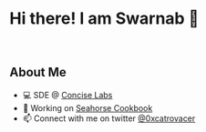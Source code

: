 # Hi there! I am Swarnab 👋
<br />

## About Me

- 💻 SDE @ <a href="https://www.conciselabs.io/" target="_blank">Concise Labs</a>
- 🔭 Working on <a href="https://www.seahorsecookbook.com" target="_blank">Seahorse Cookbook</a>
- 📫 Connect with me on twitter <a href="https://twitter.com/0xcatrovacer" target="_blank">@0xcatrovacer</a> 
